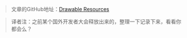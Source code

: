 >文章的GitHub地址：[Drawable Resources](https://github.com/thinkSky1206/android-blog/blob/master/android%E5%86%85%E5%AD%98%E6%B3%84%E9%9C%B2.md)

>译者注：之前某个国外开发者大会释放出来的，整理一下记录下来，看看你都会么？

